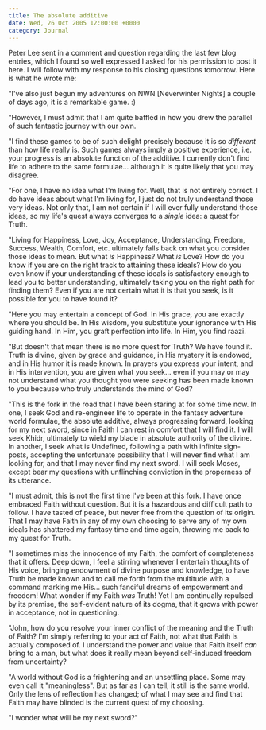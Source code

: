 ```yaml
---
title: The absolute additive
date: Wed, 26 Oct 2005 12:00:00 +0000
category: Journal
---
```


Peter Lee sent in a comment and question regarding the last few blog
entries, which I found so well expressed I asked for his permission to
post it here.  I will follow with my response to his closing questions
tomorrow.  Here is what he wrote me:

"I've also just begun my adventures on NWN [Neverwinter Nights] a couple
of days ago, it is a remarkable game. :)

"However, I must admit that I am quite baffled in how you drew the
parallel of such fantastic journey with our own.

"I find these games to be of such delight precisely because it is so
*different* than how life really is.  Such games always imply a positive
experience, i.e. your progress is an absolute function of the additive.
I currently don't find life to adhere to the same formulae... although
it is quite likely that you may disagree.

"For one, I have no idea what I'm living for.  Well, that is not
entirely correct.  I do have ideas about what I'm living for, I just do
not truly understand those very ideas.  Not only that, I am not certain
if I will ever fully understand those ideas, so my life's quest always
converges to a *single* idea: a quest for Truth.

"Living for Happiness, Love, Joy, Acceptance, Understanding, Freedom,
Success, Wealth, Comfort, etc. ultimately falls back on what you
consider those ideas to mean.  But what *is* Happiness?  What *is* Love?
How do you know if you are on the right track to attaining these ideals?
How do you even know if your understanding of these ideals is
satisfactory enough to lead you to better understanding, ultimately
taking you on the right path for finding them?  Even if you are not
certain what it is that you seek, is it possible for you to have found
it?

"Here you may entertain a concept of God.  In His grace, you are exactly
where you should be.  In His wisdom, you substitute your ignorance with
His guiding hand.  In Him, you graft perfection into life.  In Him, you
find raazi.

"But doesn't that mean there is no more quest for Truth?  We have found
it.  Truth is divine, given by grace and guidance, in His mystery it is
endowed, and in His humor it is made known.  In prayers you express your
intent, and in His intervention, you are given what you seek... even if
you may or may not understand what you thought you were seeking has been
made known to you because who truly understands the mind of God?

"This is the fork in the road that I have been staring at for some time
now.  In one, I seek God and re-engineer life to operate in the fantasy
adventure world formulae, the absolute additive, always progressing
forward, looking for my next sword, since in Faith I can rest in comfort
that I will find it.  I will seek Khidr, ultimately to wield my blade in
absolute authority of the divine.  In another, I seek what is Undefined,
following a path with infinite sign-posts, accepting the unfortunate
possibility that I will never find what I am looking for, and that I may
never find my next sword.  I will seek Moses, except bear my questions
with unflinching conviction in the properness of its utterance.

"I must admit, this is not the first time I've been at this fork.  I
have once embraced Faith without question.  But it is a hazardous and
difficult path to follow.  I have tasted of peace, but never free from
the question of its origin.  That I may have Faith in any of my own
choosing to serve any of my own ideals has shattered my fantasy time and
time again, throwing me back to my quest for Truth.

"I sometimes miss the innocence of my Faith, the comfort of completeness
that it offers.  Deep down, I feel a stirring whenever I entertain
thoughts of His voice, bringing endowment of divine purpose and
knowledge, to have Truth be made known and to call me forth from the
multitude with a command marking me His... such fanciful dreams of
empowerment and freedom!  What wonder if my Faith *was* Truth!  Yet I am
continually repulsed by its premise, the self-evident nature of its
dogma, that it grows with power in acceptance, not in questioning.

"John, how do you resolve your inner conflict of the meaning and the
Truth of Faith?  I'm simply referring to your act of Faith, not what
that Faith is actually composed of.  I understand the power and value
that Faith itself *can* bring to a man, but what does it really mean
beyond self-induced freedom from uncertainty?

"A world without God is a frightening and an unsettling place.  Some may
even call it "meaningless".  But as far as I can tell, it still is the
same world.  Only the lens of reflection has changed; of what I may see
and find that Faith may have blinded is the current quest of my
choosing.

"I wonder what will be my next sword?"



